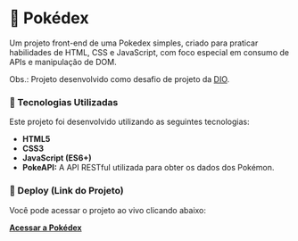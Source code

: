 # 📖 Pokédex

Um projeto front-end de uma Pokedex simples, criado para praticar habilidades de HTML, CSS e JavaScript, com foco especial em consumo de APIs e manipulação de DOM.

Obs.: Projeto desenvolvido como desafio de projeto da [DIO](https://www.dio.me/).

### 🚀 Tecnologias Utilizadas

Este projeto foi desenvolvido utilizando as seguintes tecnologias:

* **HTML5**
* **CSS3**
* **JavaScript (ES6+)**
* **PokeAPI:** A API RESTful utilizada para obter os dados dos Pokémon.

### 🔗 Deploy (Link do Projeto)

Você pode acessar o projeto ao vivo clicando abaixo:

**[Acessar a Pokédex](https://naiqfreire.github.io/pokedex/)**
